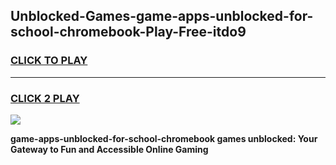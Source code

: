 
## Unblocked-Games-game-apps-unblocked-for-school-chromebook-Play-Free-itdo9
<h3>
<a href="https://premium76.site?title=game-apps-unblocked-for-school-chromebook&ref=23A">CLICK TO PLAY</a></h3>
<hr>

<h3>
<a href="https://premium76.site?title=game-apps-unblocked-for-school-chromebook&ref=23A">CLICK 2 PLAY</a>
  
</h3>

<a href="https://premium76.site?title=game-apps-unblocked-for-school-chromebook&ref=23A"><img src="https://clearcache.store/games.png"></a>


**game-apps-unblocked-for-school-chromebook games unblocked: Your Gateway to Fun and Accessible Online Gaming**
